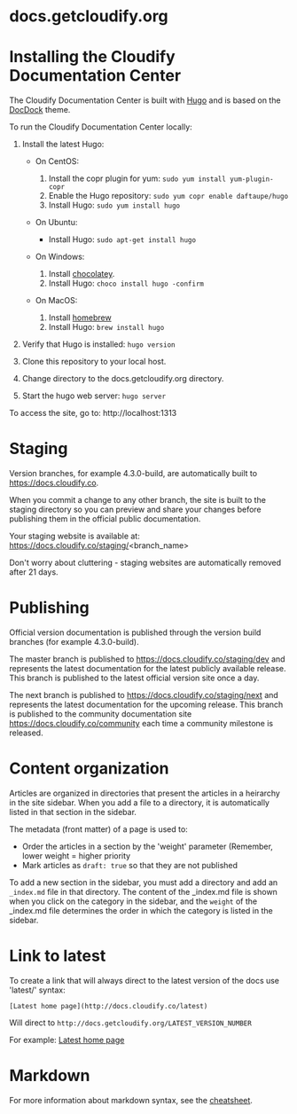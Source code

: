 # docs.getcloudify.org

<!-- [![Circle CI](https://circleci.com/gh/cloudify-cosmo/docs.getcloudify.org/tree/3.4.0-build.svg?style=shield)](https://circleci.com/gh/cloudify-cosmo/docs.getcloudify.org/tree/3.5.0-build) -->

# Installing the Cloudify Documentation Center

The Cloudify Documentation Center is built with [Hugo]( https://gohugo.io/ ) and is based on the [DocDock]( https://github.com/vjeantet/hugo-theme-docdock.git ) theme.

To run the Cloudify Documentation Center locally:

1. Install the latest Hugo:

    * On CentOS:

        1. Install the copr plugin for yum: `sudo yum install yum-plugin-copr`
        1. Enable the Hugo repository: `sudo yum copr enable daftaupe/hugo`
        1. Install Hugo: `sudo yum install hugo`

    * On Ubuntu:
    
        * Install Hugo: `sudo apt-get install hugo`

    * On Windows:

        1. Install [chocolatey](https://chocolatey.org/install).
        1. Install Hugo: `choco install hugo -confirm`
        
    * On MacOS:

        1. Install [homebrew](https://brew.sh/)
        2. Install Hugo: `brew install hugo`

1. Verify that Hugo is installed: `hugo version`
1. Clone this repository to your local host.
1. Change directory to the docs.getcloudify.org directory.
1. Start the hugo web server: `hugo server`

To access the site, go to: http://localhost:1313

# Staging

Version branches, for example 4.3.0-build, are automatically built to https://docs.cloudify.co.

When you commit a change to any other branch, the site is built to the staging directory  so you can preview and share your changes before publishing them in the official public documentation.

Your staging website is available at: https://docs.cloudify.co/staging/<branch_name>

Don't worry about cluttering - staging websites are automatically removed after 21 days.

# Publishing

Official version documentation is published through the version build branches (for example 4.3.0-build).

The master branch is published to https://docs.cloudify.co/staging/dev and represents the latest documentation for the latest publicly available release. This branch is published to the latest official version site once a day.

The next branch is published to https://docs.cloudify.co/staging/next and represents the latest documentation for the upcoming release. This branch is published to the community documentation site https://docs.cloudify.co/community each time a community milestone is released.

# Content organization

Articles are organized in directories that present the articles in a heirarchy in the site sidebar. When you add a file to a directory, it is automatically listed in that section in the sidebar.

The metadata (front matter) of a page is used to:

* Order the articles in a section by the 'weight' parameter (Remember, lower weight = higher priority
* Mark articles as `draft: true` so that they are not published

To add a new section in the sidebar, you must add a directory and add an `_index.md` file in that directory. The content of the _index.md file is shown when you click on the category in the sidebar, and the `weight` of the _index.md file determines the order in which the category is listed in the sidebar.

# Link to latest 

To create a link that will always direct to the latest version of the docs use 'latest/' syntax:
```
[Latest home page](http://docs.cloudify.co/latest)
```
Will direct to `http://docs.getcloudify.org/LATEST_VERSION_NUMBER`

For example: [Latest home page](http://docs.cloudify.co/latest)

# Markdown

For more information about markdown syntax, see the [cheatsheet](http://docs.cloudify.co/latest/cheatsheet).